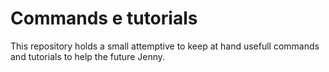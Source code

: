 # Commands e tutorials

This repository holds a small attemptive to keep at hand usefull commands
and tutorials to help the future Jenny.
